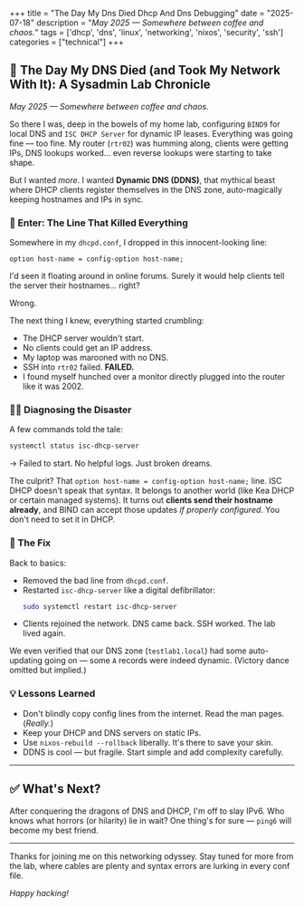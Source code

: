 +++
title = "The Day My Dns Died   Dhcp And Dns Debugging"
date = "2025-07-18"
description = "_May 2025 — Somewhere between coffee and chaos._"
tags = ['dhcp', 'dns', 'linux', 'networking', 'nixos', 'security', 'ssh']
categories = ["technical"]
+++

## 🧠 The Day My DNS Died (and Took My Network With It): A Sysadmin Lab Chronicle

_May 2025 — Somewhere between coffee and chaos._

So there I was, deep in the bowels of my home lab, configuring `BIND9` for local DNS and `ISC DHCP Server` for dynamic IP leases. Everything was going fine — too fine. My router (`rtr02`) was humming along, clients were getting IPs, DNS lookups worked... even reverse lookups were starting to take shape.

But I wanted _more_. I wanted **Dynamic DNS (DDNS)**, that mythical beast where DHCP clients register themselves in the DNS zone, auto-magically keeping hostnames and IPs in sync.

### 🧨 Enter: The Line That Killed Everything

Somewhere in my `dhcpd.conf`, I dropped in this innocent-looking line:

```dhcpd
option host-name = config-option host-name;
```

I'd seen it floating around in online forums. Surely it would help clients tell the server their hostnames... right?

Wrong.

The next thing I knew, everything started crumbling:

- The DHCP server wouldn't start.
- No clients could get an IP address.
- My laptop was marooned with no DNS.
- SSH into `rtr02` failed. **FAILED.**
- I found myself hunched over a monitor directly plugged into the router like it was 2002.

### 🕵️‍♂️ Diagnosing the Disaster

A few commands told the tale:

```bash
systemctl status isc-dhcp-server
```

→ Failed to start. No helpful logs. Just broken dreams.

The culprit? That `option host-name = config-option host-name;` line. ISC DHCP doesn't speak that syntax. It belongs to another world (like Kea DHCP or certain managed systems). It turns out **clients send their hostname already**, and BIND can accept those updates _if properly configured_. You don't need to set it in DHCP.

### 🔧 The Fix

Back to basics:

- Removed the bad line from `dhcpd.conf`.
- Restarted `isc-dhcp-server` like a digital defibrillator:
  ```bash
  sudo systemctl restart isc-dhcp-server
  ```
- Clients rejoined the network. DNS came back. SSH worked. The lab lived again.

We even verified that our DNS zone (`testlab1.local`) had some auto-updating going on — some `A` records were indeed dynamic. (Victory dance omitted but implied.)

### 💡 Lessons Learned

- Don't blindly copy config lines from the internet. Read the man pages. (_Really._)
- Keep your DHCP and DNS servers on static IPs.
- Use `nixos-rebuild --rollback` liberally. It's there to save your skin.
- DDNS is cool — but fragile. Start simple and add complexity carefully.

---

## ✅ What's Next?

After conquering the dragons of DNS and DHCP, I'm off to slay IPv6. Who knows what horrors (or hilarity) lie in wait? One thing's for sure — `ping6` will become my best friend.

---

Thanks for joining me on this networking odyssey. Stay tuned for more from the lab, where cables are plenty and syntax errors are lurking in every conf file.

_Happy hacking!_

